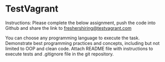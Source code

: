 # TestVagrant
Instructions:
Please complete the below assignment, push the code into Github and share the link to freshershiring@testvagrant.com

You can choose any programming language to execute the task.
Demonstrate best programming practices and concepts, including but not limited to OOP and clean code.
Attach README file with instructions to execute tests and .gitignore file in the git repository.

